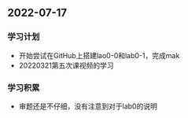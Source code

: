 ## 2022-07-17

### 学习计划
- 开始尝试在GitHub上搭建lao0-0和lab0-1，完成mak
- 20220321第五次课视频的学习

### 学习积累
- 审题还是不仔细，没有注意到对于lab0的说明
